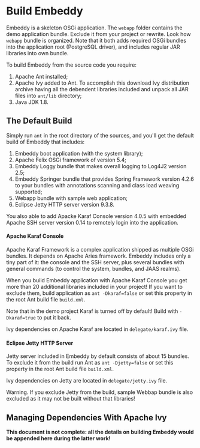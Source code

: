 # Build Embeddy

Embeddy is a skeleton OSGi application. The `webapp` folder contains the
demo application bundle. Exclude it from your project or rewrite. Look
how `webapp` bundle is organized. Note that it both adds required OSGi
bundles into the application root (PostgreSQL driver), and includes
regular JAR libraries into own bundle.

To build Embeddy from the source code you require:
1) Apache Ant installed;
2) Apache Ivy added to Ant. To accomplish this download Ivy distribution
   archive having all the debendent libraries included and unpack all
   JAR files into `ant/lib` directory;
3) Java JDK 1.8.


## The Default Build

Simply run `ant` in the root directory of the sources, and you'll get
the default build of Embeddy that includes:

1) Embeddy boot application (with the system library);
2) Apache Felix OSGi framework of version 5.4;
3) Embeddy Loggy bundle that makes overall logging to Log4J2 version 2.5;
4) Embeddy Springer bundle that provides Spring Framework version 4.2.6 to
   your bundles with annotations scanning and class load weaving supported;
5) Webapp bundle with sample web application;
6) Eclipse Jetty HTTP server version 9.3.8.

You also able to add Apacke Karaf Console version 4.0.5 with embedded
Apache SSH server version 0.14 to remotely login into the application.


#### Apache Karaf Console

Apache Karaf Framework is a complex application shipped as multiple
OSGi bundles. It depends on Apache Aries framework. Embeddy includes
only a tiny part of it: the console and the SSH server, plus several
bundles with general commands (to control the system, bundles, and
JAAS realms).

When you build Embeddy application with Apache Karaf Console you get
more than 20 additional libraries included in your project! If you
want to exclude them, build application as `ant -Dkaraf=false`
or set this property in the root Ant build file `build.xml`.

Note that in the demo project Karaf is turned off by default!
Build with `-Dkaraf=true` to put it back.

Ivy dependencies on Apache Karaf are located in `delegate/karaf.ivy` file.


#### Eclipse Jetty HTTP Server

Jetty server included in Embeddy by default consists of about 15 bundles.
To exclude it from the build run Ant as `ant -Djetty=false` or set this
property in the root Ant build file `build.xml`.

Ivy dependencies on Jetty are located in `delegate/jetty.ivy` file.

Warning. If you exclude Jetty from the build, sample Webbap bundle
is also excluded as it may not be built without that libraries!


## Managing Dependencies With Apache Ivy

**This document is not complete: all the details on building Embeddy
would be appended here during the latter work!**